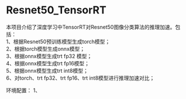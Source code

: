 # Resnet50_TensorRT

本项目介绍了深度学习中TensorRT对Resnet50图像分类算法的推理加速。包括：\
1、根据Resnet50预训练模型生成torch模型；\
2、根据torch模型生成onnx模型；\
3、根据onnx模型生成trt fp32 模型；\
4、根据onnx模型生成trt fp16模型；\
5、根据onnx模型生成trt int8模型；\
6、对torch、trt fp32、trt fp16、trt int8模型进行推理加速对比；


环境配置：
1、
